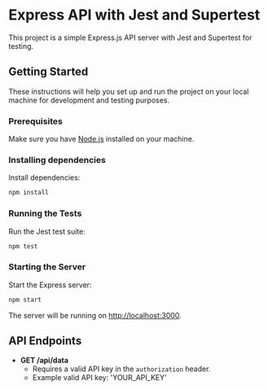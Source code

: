 # Express API with Jest and Supertest

This project is a simple Express.js API server with Jest and Supertest for testing.

## Getting Started

These instructions will help you set up and run the project on your local machine for development and testing purposes.

### Prerequisites

Make sure you have [Node.js](https://nodejs.org/) installed on your machine.

### Installing dependencies

Install dependencies:

```bash
npm install
```

### Running the Tests

Run the Jest test suite:

```bash
npm test
```

### Starting the Server

Start the Express server:

```bash
npm start
```

The server will be running on [http://localhost:3000](http://localhost:3000).

## API Endpoints

- **GET /api/data**
  - Requires a valid API key in the `authorization` header.
  - Example valid API key: 'YOUR_API_KEY'
